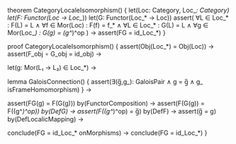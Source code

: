 theorem CategoryLocaleIsomorphism() {
  let(Loc: Category, Loc_*: Category)
  let(F: Functor(Loc → Loc_*))
  let(G: Functor(Loc_* → Loc))
  assert(
    ∀L ∈ Loc_* : F(L) = L ∧
    ∀f ∈ Mor(Loc) : F(f) = f_* ∧
    ∀L ∈ Loc_* : G(L) = L ∧
    ∀g ∈ Mor(Loc_*) : G(g) = (g^*)^op
  ) →
  assert(FG = id_Loc_*)
}

proof CategoryLocaleIsomorphism() {
  assert(Obj(Loc_*) = Obj(Loc)) →
  assert(F_obj ∘ G_obj = id_obj) →
  
  let(g: Mor(L₁ → L₂) ∈ Loc_*) →
  
  lemma GaloisConnection() {
    assert(∃(g̅,g_): GaloisPair ∧ 
           g = g̅ ∧ 
           g_ isFrameHomomorphism)
  } →

  assert(FG(g) = F(G(g))) by(FunctorComposition) →
  assert(F(G(g)) = F((g^*)^op)) by(DefG) →
  assert(F((g^*)^op) = g̅) by(DefF) →
  assert(g̅ = g) by(DefLocalicMapping) →
  
  conclude(FG = id_Loc_* onMorphisms) →
  conclude(FG = id_Loc_*)
}
